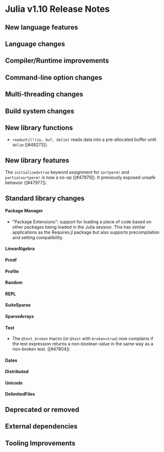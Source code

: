 Julia v1.10 Release Notes
========================

New language features
---------------------

Language changes
----------------


Compiler/Runtime improvements
-----------------------------


Command-line option changes
---------------------------


Multi-threading changes
-----------------------


Build system changes
--------------------


New library functions
---------------------

* `readuntil!(io, buf, delim)` reads data into a pre-allocated buffer until `delim` ([#48273]).


New library features
--------------------
The `initialized=true` keyword assignment for `sortperm!` and `partialsortperm!`
is now a no-op ([#47979]). It previously exposed unsafe behavior ([#47977]).

Standard library changes
------------------------


#### Package Manager

- "Package Extensions": support for loading a piece of code based on other
  packages being loaded in the Julia session.
  This has similar applications as the Requires.jl package but also
  supports precompilation and setting compatibility.
#### LinearAlgebra


#### Printf


#### Profile


#### Random


#### REPL


#### SuiteSparse


#### SparseArrays


#### Test


* The `@test_broken` macro (or `@test` with `broken=true`) now complains if the test expression returns a
  non-boolean value in the same way as a non-broken test. ([#47804])

#### Dates


#### Distributed


#### Unicode


#### DelimitedFiles


Deprecated or removed
---------------------


External dependencies
---------------------


Tooling Improvements
--------------------


<!--- generated by NEWS-update.jl: -->
